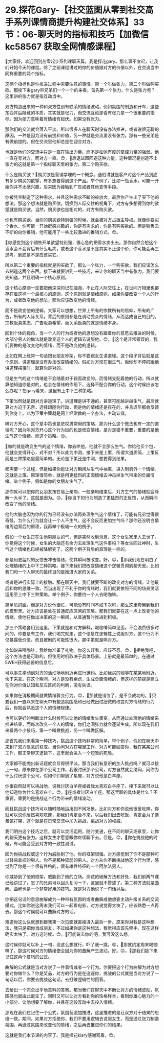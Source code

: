 # 29.探花Gary-【社交蓝图从零到社交高手系列课情商提升构建社交体系】33节：06-聊天时的指标和技巧【加微信 kc58567 获取全网情感课程】

🎼大家好，欢迎回到丛零起步系列课聊天篇。我是探花gary。那么事不宜迟，让我们开始今天的课程。除了之前课程讲过的你的价值跟对方的价值以外，在交流当中同样重要的两个指标。

这两个指标也是你推进过程中需要注意的事情。第一个叫做张力。第二个叫做购买欲。那接下来gary带兄弟们一个一个的来看。首先第一个张力，什么是张力呢？这里讲的张力就是指互动当中。

双方构造出来的一种和双方性别有联系的情绪波动，例如氛围的制造和开车，这些东西背后隐藏的本质，其实就是张力，而交流互动是否有张力是一个很重要的指标。因为张力意味着有情绪有起伏。如果没有张力。

那你们的交流就会落入平淡。所以很多人在聊天时没有办法推进，或者说很无聊的原因，一种是因为没有前提和价值，另一种就是交流里没有张力。那有一些兄弟是有做前提的。但在交流里他却总是在迎合对方。

也就是他们的交流中只是一直在输出力量。而不是松弛有度的掌控力量的强弱。他一直在夸对方，而对方一直。😊，🎼后退试图回避这种力量，这种情况是创造不出张力的这就是第一个指标聊天里的张力。第二个购买欲。

什么是购买欲？🎼购买欲是营销学理的一个概念。通俗讲就是客户对这个产品到底有多少购买的欲望，有多想要得到这个产品。举个例子，比如一瓶香水，可能一开始你并不太感兴趣，后来因为接触到广告或者其他宣传手段。

你被凭空制造了这种需求，并且这种需求不断的被放大。最后你产生出了买下他的想法。那这个想法就是购买欲。切换到人际交往的视角下，对方有多想得到你的欲望就是购买欲。当然，购买欲也是相对的，对方有购买欲。

你也有购买欲。当你的购买欲特别强的时候，就会被对方占据主导权。就像你要买个香水，你可能一开始挺感兴趣的，你是有需求的，你是有购买欲的。但是销售云不断的向你推销，他可能用了一些比较激进的推销方式。😊。

🎼你感觉到这个销售开单欲望特别强，很心急的把香水卖出去。那你自然会想这个香水会不会背后有什么毛病，或者这个香水是不是其实不止这个价，你可能会再三思考，到底是不是应该买它。

所以第二个重要的指标就是购买欲了。那么一个张力，一个购买欲。我们应该怎么去制造这两个东西。接下来就要讲到一些技巧，来让你的聊天当中有张力。我们要先知道，并且明确一个核心原则。

这个核心原则一定要把他深深的记在脑海，不止在人际交往上，在世间万物里也都存在着这样一个最核心的原则，这个原则就是情绪原则，如果你要改变一个人的行为，或者改变他的想法。那你应该改变他的情绪。

而不是改变他的逻辑，大家可以想想，世界上所有的宗教所有的信仰，所有的广告，所有的人际关系，背后的原则都是在调动受众的情绪，从而达成自己的目的。宗教贩卖焦虑，广告贩卖希望，而关系贩卖的就是情绪本身。

回到个体的视角，当一个人的行为或者他的思想没有跟着你的意愿去推进的时候，大部分男人的做法就是改变这个人的逻辑去说服他。😊，🎼这个是非常错误的，我们要做的是改变他的情绪，而不是改变他的逻辑。

比如在网上经常一句话跟女朋友吵架，你不要跟女生讲道理。这个段子背后就是这个原则，讲道理是没有办法改变情绪的。假如对方现在很生气，但你却不停的跟他讲道理摆事时，就算你是对的。

但是生气的这个情绪是不会随着对于错而改变的。而情绪支配着他的行动，所以就算他知道你是对的，也会在情绪的作用下，选择不配合你的行动。这个时候应该怎么办呢？在gary看来，这里有上中下三种策略。

下策当然就是跟对方讲道理了。讲道理是讲不通的，甚至可能越讲越生气，最后就算对方迫于无奈，选择跟随你行动，但是他的情绪还是存在的，并且迟早都会反馈到你身上。此为下策中策就是网上经常教的一个办法，主动认错。

哄对方开心，这个是中策也是悲叹男常用的策略，那为什么这个做法也有一定的道理呢？因为哄对方开心这个行为目的也是改变情绪，是对是错不重要，重要的是他生气这个情绪。而这个策略。😊。

🎼做的就是改变生气的这个情绪，你去哄他，他就不会那么生气。你给他买个包，他就会变得开心，对不对？所以此为中测，接下来是上策，所谓大道质简，上策反而是三种策略里最简单的。无论是下策还是中测，想要得到结果。

都需要一个过程，但是如果你能让对方瞬间从生气中抽离，进入到另外一个情绪。这就是上策。原理很简单，就是用更猛烈的正面情绪去冲击掉生气带来的负面情绪。举个例子，假如是你的女朋友生气了。

那你就可以把你的女朋友按在墙上亲吻，一般亲吻结束后，对方生气的情绪就会降解一大半了。这就是因为。😊，🎼你当下的行为制造了更猛烈的正反馈，从而瞬间改变了他的情绪。

他的大脑也因为你的行为已经没有办法再处理生气这个情绪了，可能有兄弟觉得很奇怪，为什么行为就会让一个人不生气，这不会反而更加生气吗？那你还没明白情绪周边背后的原理，我再举个极端一点的例子。

假如一个女生正在生他男朋友的气，但是突然收到消息，这个女生家里人去世了，你觉得这个时候，女生的大脑还有余力去处理生气这件事吗？等女生回过神时，生气这个情绪也已经被降解完了。这两个例子背后的原理是一样的。

都是用更猛烈的反馈去冲击情绪，使其瞬间被改变。好。😊，🎼那我们现在明白了处理情绪的上中下三种策略。接下来我们把改变情绪这个逻辑贯彻到聊天里。比如我们和一个人聊天的最终目的是推进大家的关系。

或者是进行实际上的接触。那在聊天中，我们就要不断的改变对方的情绪，让他最后和你的思维一致。而当出现了不利于你的情绪时，我们就要依照不同的场景灵活运用至上中下三种策略。举个例子，你要约一个人去喝咖啡。

简单见的面，但是对方说他很忙，可能没有时间不如下次吧，那么这里套用到我们的模型里。对方应该是处在普通反应区间的顶层。那我们就要在这一点上改变他的情绪，使他在做出决策的这一瞬间，从普通暂时推进到积极。

那三个策略套用到这里，下策就是和对方解释，喝咖啡简单见面，不会浪费很多时间的。你要是有工作，我们喝完就走，这个便是在逻辑性上说服对方，这个行为不仅暴露低价值。而且被剧的可能性很大。那中策就是哄对方。

比如说来喝咖啡，我给你准备了礼物。你这么好看，应该不忍。😊，🎼拒绝我吧，这个方法也是可取的，但使用时机取决于具体场景。上册就是最简单的。在通过5WEH获得必要的信息后。

可以事先移动到对方的活动场地附近再进行邀约。比如我买的咖啡在某某地附近，快下来拿。在这个瞬间，对方是没有余虑，生成负面情绪的，但这样的前提是建立在你对价值认知和反应区间的判断，没有失误。

如果你在消极期间就做情绪骤变行为。😊，🎼那就是错位了，是不会成功的。🎼只要我们一直以来在聊天中有塑造氛围感和已经做出过细微的改变对方情绪的行为后，你就会熟悉这个人的情绪规律。

也可以更好的判断出什么时候可以让他的情绪发生骤变。从而通过处理他的情绪来推进结果，而每次改变一个人的情绪，你们之间张力就会逐渐生成。所以现在我们来看两个小技巧，第一个叫做挑战，另一个叫做区解。

那首先我们来看第一种技巧，挑战这个技巧非常的简单，举个例子，假如在聊天中来到了双方信息的获取。当你问对方在哪里工作，对方可能回答你，我在某某公司工作，那正常聊天逻辑下，这里就会进入一个短暂的死局。

大家都不能抛出新话题就会显得很平淡。那当我们有意识的加入挑战吗？就可以接上一句，原来你在那个公司工作，我很讨厌那个公司，对方自然就会纳闷，问你为什么讨厌这个公司，假如你们聊到了星座，对方说他是白羊座。

你很自然就可以挑战他，说我讨厌白羊座或者我太喜欢白羊座了。接下来就可以让他知道你为什么喜欢白羊。😊，🎼座或者讨厌白羊座。那这里聊的具体是什么？不重要。重要的是挑战这个行为带来的情绪波动。

而且挑战这个技巧可以随时随地运用到不同场景。比如对方和你说他很爱吃辣，你就可以说你居然喜欢吃辣，那我们肯定合不来，以后我们出去吃饭，肯定会为了选餐馆打架，这个就是在日常交流中加入挑战，挑战对方的权威。

我们明白这个技巧之后，就可以灵活运用，随时变通，在不同的聊天场景里，让你的聊天更有张力。这样女生才愿意跟你继续聊下去。但是。😊，🎼你在挑战他的时候，有可能会受到对方的一致性测试。

因为你挑战权威这个行为威胁到了他。你的框架很强。对方感觉到了你不是那种可以轻易拿捏的男人。你不是那种软弱的男人。对方从你不断挑战他这个行为里，感觉到了你是一个很有性格的，很有雄性特征的一个阿尔法男人。

你威胁到了他的框架，威胁到了他的立场。测试的破解方法和好处，我们前两节课已经讲过了，忘了的兄弟可以回头复习一下，这里就不赘述了。第二种方法就是曲解。曲解也是一个非常好用的技巧。就是对方他说了一句话以后。

你把这句话的意思曲解成为一种带有氛围的或者曲解成他想要主动升级关系的交流模式。比如你说这周末我们可以一起看电影，对方说觉得太快了，应该熟悉一点再去。那这个时候就可以曲解对方的话。

难道你这么快就想到跟我第一次见面就直接进入最后一步。原来你对我是这种想法，我只是把你当成朋友，不过如果你是这种想法，我觉得应该先牵手，现在这样确实太快了。对方这时候。😊，🎼可能说去你的吧，我可没这么想。

这时候你就可以补上一句，没这么想就行，吓了我一跳。😡，🎼那就约定周末喝咖啡了。那这时候对方的情绪便会因为你的曲解产生波动。好。😊，🎼那我们接下来记住这两个技巧的公式。

曲解的公式就是当对方说了一件事情或者一个行为。你要把这个行为曲解为对方想要对你做什么？你是奖品，对方的行为是在追逐你，挑战的公式就是当对方说了一句话以后，你要去挑战这句话，去打破逻辑性的回答。

去给出一个完全出乎他意料的答案。那当我们在聊天中不断让对方的情绪波动，氛围感也就由此诞生了。同时又可以让对方看到你的性格样本，看到你雄心魅力的一小部分，让他想要了解你，并且在这段互动中去投入情绪。

那现在我们在记住一个公式，氛围营造加推进，这里推进的是让双方对于结果的思维一致。期间，如果对方拒绝你，我们不要用逻辑去说服女生，而是通过张力制造氛围，再通过氛围来改变他的情绪，之后再去推进你们的结果。

这就是我们本节课的内容了。我是探花kiary感谢观看。😊。